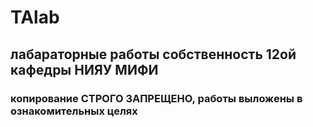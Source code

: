 # TAlab
## лабараторные работы собственность 12ой кафедры НИЯУ МИФИ
### копирование СТРОГО ЗАПРЕЩЕНО, работы выложены в ознакомительных целях
